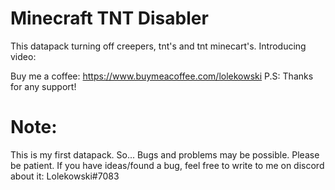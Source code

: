 # Minecraft TNT Disabler

This datapack turning off creepers, tnt's and tnt minecart's. Introducing video:



Buy me a coffee: https://www.buymeacoffee.com/lolekowski
P.S: Thanks for any support!

# Note:
This is my first datapack. So... Bugs and problems may be possible. Please be patient. If you have ideas/found a bug, feel free to write to me on discord about it: Lolekowski#7083
